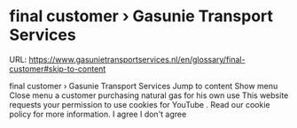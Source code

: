 # final customer › Gasunie Transport Services

URL: https://www.gasunietransportservices.nl/en/glossary/final-customer#skip-to-content

final customer › Gasunie Transport Services
Jump to content
Show menu
Close menu
a
customer
purchasing natural
gas
for his own use
This website requests your permission to use cookies for
YouTube
. Read our
cookie policy
for more information.
I agree
I don't agree